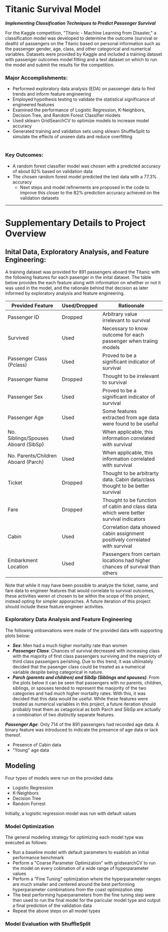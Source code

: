 # Titanic Survival Model
***Implementing Classification Techniques to Predict Passenger Survival***

For the Kaggle competition, "Titanic - Machine Learning from Disaster," a classification model was developed to determine the outcome (survival or death) of passengers on the Titanic based on personal information such as the passenger gender, age, class, and other categorical and numerical variables.  Datasets were provided by Kaggle and included a training dataset with passenger outcomes model fitting and a test dataset on which to run the model and submit the results for the competition.<br>

### Major Accomplishments:
- Performed exploratory data analysis (EDA) on passenger data to find trends and inform feature engineering
- Employed hypothesis testing to validate the statistical significance of engineered features
- Examined the performance of Logistic Regression, K-Neighbors, Decision Tree, and Random Forest Classifier models
- Used sklearn GridSearchCV to optimize models to increase model accuracy
- Generated training and validation sets using sklearn ShuffleSplit to simulate the effects of unseen data and reduce overfitting<br><br>

### Key Outcomes:
- A random forest classifier model was chosen with a predicted accuracy of about 82% based on validation data
- The chosen random forest model predicted the test data with a 77.3% accuracy
  - Next steps and model refinements are proposed in the code to improve this closer to the 82% prediction accuracy achieved on the validation datasets

---

# Supplementary Details to Project Overview


## Inital Data, Exploratory Analysis, and Feature Engineering:

A training dataset was provided for 891 passengers aboard the Titanic with the following features for each pasenger in the inital dataset.  The table below provides the each feature along with information on whether or not it was used in the model, and the rationale behind that decision as later informed by exploratory analysis and feature engineering.

| Provided Feature | Used/Dropped | Ratioonale |
| --- | --- | ---|
| Passenger ID | Dropped | Arbitrary value irrelevant to survival |
| Survived | Used | Necessary to know outcome for each passenger when traiing models |
| Passenger Class (Pclass) | Used | Proved to be a significant indicator of survival |
| Passenger Name | Dropped | Thought to be irrelevant to survival |
| Passenger Sex | Used | Proved to be a significant indicator of survival |
| Passenger Age | Used | Some features extracted from age data were found to be useful |
| No. Siblings/Spouses Aboard (SibSp) | Used | When applicable, this information correlated with survival |
| No. Parents/Children Aboard (Parch) | Used | When applicable, this information correlated with survival |
| Ticket | Dropped | Thought to be arbitrarty data.  Cabin data/class thought to be better survival |
| Fare | Dropped | Thought to be function of cabin and class data which were better survival indicators |
| Cabin | Used | Correlation data showed cabin assignment positively correlated with survival |
| Embarkment Location | Used | Passengers from certain locations had higher chances of survival than others |

Note that while it may have been possible to analyze the ticket, name, and fare data to engineer features that would correlate to survival outcomes, these activities weren ot chosen to be within the scope of this project, instead opting for simpler apporaches.  A future iteration of this project should include these feature engineer activities.


### Exploratory Data Analysis and Feature Engineering
The following onbsevations were made of the provided data with supporting plots below:
- ***Sex***: Men had a much higher mortailty rate than women
- ***Passenger Class***: Chances of survival decreased with increasing class with the majority of first class passengers surviving and the majorioty of third class passengers perishing.  Due to this trend, it was ultiimately decided that the pasenger class could be treated as a numerical variable despite being categorical in nature.
- ***Parch (parents and children) and SibSp (Siblings and spouses)***: From the plots below it can be seen that passengers with no parents, children, siblings, or spouses tended to represent the maojority of the two categories and had much higher mortailty rates.  With this, it was decided that this data would be useful.  While these features were treated as numerical variables in this project, a future iteration should probably treat them as cetagorical as both Parch and SibSp are actually a combination of two distinctly separate features.


***Passenger Age***: Only 714 of the 891 passengers had recorded age data. A binary feature was introduced to indicate the presence of age data or lack thereof.
- Presence of Cabin data
- "Young" age data


## 


## Modeling
Four types of models were run on the provided data:
- Logistic Regression
- K-Neighbors
- Decision Tree
- Random Forrest

Initially, a logisitic regression model was run with default values

### Model Optimization
The general modeling strategy for optimizing each model type was executed as follows:
- Run a baseline model with default parameters to esablish an initial performance benchmark
- Perform a "Coarse Parameter Optimization" with gridsearchCV to run the model on every cobination of a wide range of hyperparameter values
- Perform a "Fine Tuning" optimization where the hyperparameter ranges are much smaller and centered around the best performing hyperparameter combinations from the coast optimization step
- The best performing hyperparameters from the fine tuning step were then used to run the final model for the paricular model type and output a final prediction of the validation data
- Repeat the above steps on all model types

### Model Evaluation with ShuffleSplit

